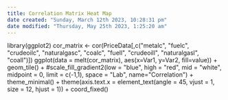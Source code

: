 ```yaml
---
title: Correlation Matrix Heat Map
date created: "Sunday, March 12th 2023, 10:28:31 pm"
date modified: "Thursday, May 25th 2023, 1:25:20 am"
---
```


library(ggplot2)
cor_matrix \<- cor(PriceData\[,c("metalc", "fuelc", "crudeoilc", "naturalgasc", "coalc", "fuell", "crudeoill", "naturalgasl", "coall")])
ggplot(data = melt(cor_matrix), aes(x=Var1, y=Var2, fill=value)) + 
geom_tile() + 
\#scale_fill_gradient2(low = "blue", high = "red", mid = "white", midpoint = 0, limit = c(-1,1), space = "Lab", name="Correlation") + 
theme_minimal() + 
theme(axis.text.x = element_text(angle = 45, vjust = 1, 
size = 12, hjust = 1)) +
coord_fixed()
